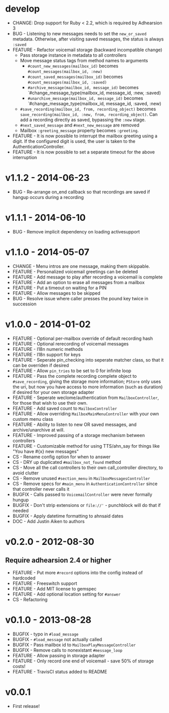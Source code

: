 # develop
  * CHANGE: Drop support for Ruby < 2.2, which is required by Adhearsion 3
  * BUG - Listening to new messages needs to set the `new_or_saved` metadata. Otherwise, after visiting saved messages, the status is always `:saved`
  * FEATURE - Refactor voicemail storage (backward incompatible change)
    * Pass storage instance in metadata to all controllers
    * Move message status tags from method names to arguments
      * `#count_new_messages(mailbox_id)` becomes `#count_messages(mailbox_id, :new)`
      * `#count_saved_messages(mailbox_id)` becomes `#count_messages(mailbox_id, :saved)`
      * `#archive_message(mailbox_id, message_id)` becomes `#change_message_type(mailbox_id, message_id, :new, :saved)
      * `#unarchive_message(mailbox_id, message_id)` becomes `#change_message_type(mailbox_id, message_id, :saved, :new)
    * `#save_recording(mailbox_id, from, recording_object)` becomes `save_recording(mailbox_id, :new, from, recording_object)`. Can add a recording directly as saved, bypassing the `:new` stage.
    * `#next_saved_message` and `#next_new_message` are removed
    * Mailbox `:greeting_message` property becomes `:greeting`.
  * FEATURE - It is now possible to interrupt the mailbox greeting using a digit. If the configured digit is used, the user is taken to the AuthenticationController.
  * FEATURE - It is now possible to set a separate timeout for the above interruption

# v1.1.2 - 2014-06-23
  * BUG - Re-arrange on_end callback so that recordings are saved if hangup occurs during a recording

# v1.1.1 - 2014-06-10
  * BUG - Remove implicit dependency on loading activesupport

# v1.1.0 - 2014-05-07
  * CHANGE - Menu intros are one message, making them skippable.
  * FEATURE - Personalized voicemail greetings can be deleted
  * FEATURE - Add message to play after recording a voicemail is complete
  * FEATURE - Add an option to erase all messages from a mailbox
  * FEATURE - Put a timeout on waiting for a PIN
  * FEATURE - Allow messages to be skipped
  * BUG - Resolve issue where caller presses the pound key twice in succession

# v1.0.0 - 2014-01-02
  * FEATURE - Optional per-mailbox override of default recording hash
  * FEATURE - Optional rerecording of voicemail messages
  * FEATURE - I18n numeric methods
  * FEATURE - I18n support for keys
  * FEATURE - Seperate pin_checking into seperate matcher class, so that it can be overriden if desired
  * FEATURE - Allow `pin_tries` to be set to 0 for infinite loop
  * FEATURE - Pass the complete recording complete object to `#save_recording`, giving the storage more information; `PStore` only uses the uri, but now you have access to more information (such as duration) if desired for your own storage adapter
  * FEATURE - Seperate weclome/authentication from `MailboxController`, for those that wish to use their own.
  * FEATURE - Add saved count to `MailboxController`
  * FEATURE - Allow overriding `MailboxMainMenuController` with your own custom menu class
  * FEATURE - Ability to listen to new OR saved messages, and archive/unarchive at will.
  * FEATURE - Improved passing of a storage mechanism between controllers
  * FEATURE - Customizable method for using TTS/ahn_say for things like "You have #{x} new messages"
  * CS - Rename config option for when to answer
  * CS - DRY up duplicated `#mailbox_not_found` method
  * CS - Move all the call controllers to their own call_controller directory, to avoid clutter
  * CS - Remove unused `#section_menu` in `MailboxMessagesController`
  * CS - Remove specs for `#main_menu` in `AuthenticationController` since that controller never calls it
  * BUGFIX - Calls passed to `VoicemailController` were never formally hungup
  * BUGFIX - Don't strip extensions or `file://'` - punchblock will do that if needed
  * BUGFIX - Apply datetime formatting to ahnsaid dates
  * DOC - Add Justin Aiken to authors

# v0.2.0 - 2012-08-30
  ## Require adhearsion 2.4 or higher
  * FEATURE - Put more `#record` options into the config instead of hardcoded
  * FEATURE - Freeswitch support
  * FEATURE - Add MIT license to gemspec
  * FEATURE - Add optional location setting for `#answer`
  * CS - Refactoring


# v0.1.0 - 2013-08-28
  * BUGFIX - typo in `#load_message`
  * BUGFIX - `#load_message` not actually called
  * BUGFIX - Pass mailbox id to `MailboxPlayMessageController`
  * BUGFIX - Remove calls to nonexistant `#message_loop`
  * FEATURE - Allow passing in storage adapter
  * FEATURE - Only record one end of voicemail - save 50% of storage costs!
  * FEATURE - TravisCI status added to README

# v0.0.1
  * First release!
